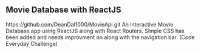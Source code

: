 <h2>Movie Database with ReactJS</h2>
https://github.com/DeanDal1000/MovieApi.git
An interactive Movie Database app using ReactJS along with React Routers. Simple CSS has been added and needs improvment on along with the navigation bar. (Code Everyday Challenge)
